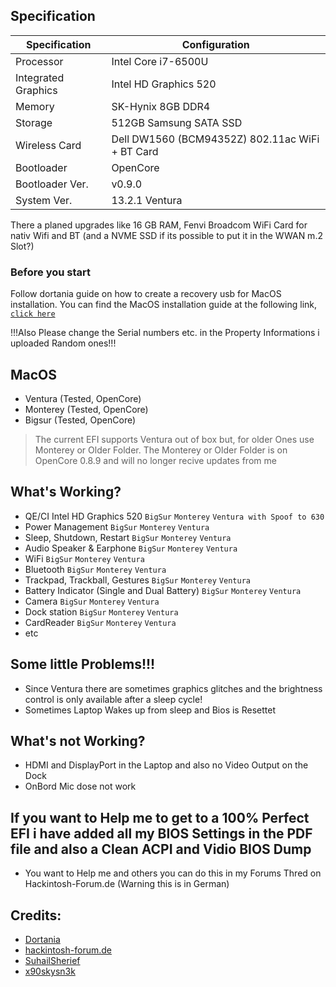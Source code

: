 ## Specification
Specification | Configuration
----------- | -----------
Processor | Intel Core i7-6500U
Integrated Graphics | Intel HD Graphics 520
Memory | SK-Hynix 8GB DDR4
Storage | 512GB Samsung SATA SSD
Wireless Card | Dell DW1560 (BCM94352Z) 802.11ac WiFi + BT Card
Bootloader | OpenCore
Bootloader Ver. | v0.9.0
System Ver. | 13.2.1 Ventura

There a planed upgrades like 16 GB RAM, Fenvi Broadcom WiFi Card for nativ Wifi and BT (and a NVME SSD if its possible to put it in the WWAN m.2 Slot?)

### Before you start
Follow dortania guide on how to create a recovery usb for MacOS installation.
You can find the MacOS installation guide at the following link, [`click here`](https://dortania.github.io/OpenCore-Install-Guide/installer-guide/winblows-install.html#downloading-macos)

!!!Also Please change the Serial numbers etc. in the Property Informations i uploaded Random ones!!!

## MacOS
- Ventura (Tested, OpenCore)
- Monterey (Tested, OpenCore)
- Bigsur (Tested, OpenCore)

> The current EFI supports Ventura out of box but, for older Ones use Monterey or Older Folder.
> The Monterey or Older Folder is on OpenCore 0.8.9 and will no longer recive updates from me

## What's Working?
- QE/CI Intel HD Graphics 520 `BigSur` `Monterey` `Ventura with Spoof to 630`
- Power Management `BigSur` `Monterey` `Ventura`
- Sleep, Shutdown, Restart `BigSur` `Monterey` `Ventura`
- Audio Speaker & Earphone `BigSur` `Monterey` `Ventura`
- WiFi `BigSur`  `Monterey` `Ventura`
- Bluetooth `BigSur`  `Monterey` `Ventura`
- Trackpad, Trackball, Gestures `BigSur` `Monterey` `Ventura`
- Battery Indicator (Single and Dual Battery) `BigSur` `Monterey` `Ventura`
- Camera `BigSur` `Monterey` `Ventura`
- Dock station `BigSur` `Monterey` `Ventura`
- CardReader `BigSur` `Monterey` `Ventura`
- etc

## Some little Problems!!!
- Since Ventura there are sometimes graphics glitches and the brightness control is only available after a sleep cycle!
- Sometimes Laptop Wakes up from sleep and Bios is Resettet

## What's not Working?
- HDMI and DisplayPort in the Laptop and also no Video Output on the Dock
- OnBord Mic dose not work

## If you want to Help me to get to a 100% Perfect EFI i have added all my BIOS Settings in the PDF file and also a Clean ACPI and Vidio BIOS Dump
- You want to Help me and others you can do this in my Forums Thred on Hackintosh-Forum.de (Warning this is in German)

## Credits:
- [Dortania](https://dortania.github.io/OpenCore-Install-Guide/)
- [hackintosh-forum.de](https://hackintosh-forum.de/)
- [SuhailSherief](https://github.com/SuhailSherief/ThinkPad-x260-macOS-OpenCore/)
- [x90skysn3k](https://github.com/x90skysn3k/x260-lenovo-opencore/)
